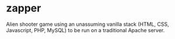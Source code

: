 # zapper
Alien shooter game using an unassuming vanilla stack (HTML, CSS, Javascript, PHP, MySQL) to be run on a traditional Apache server.
